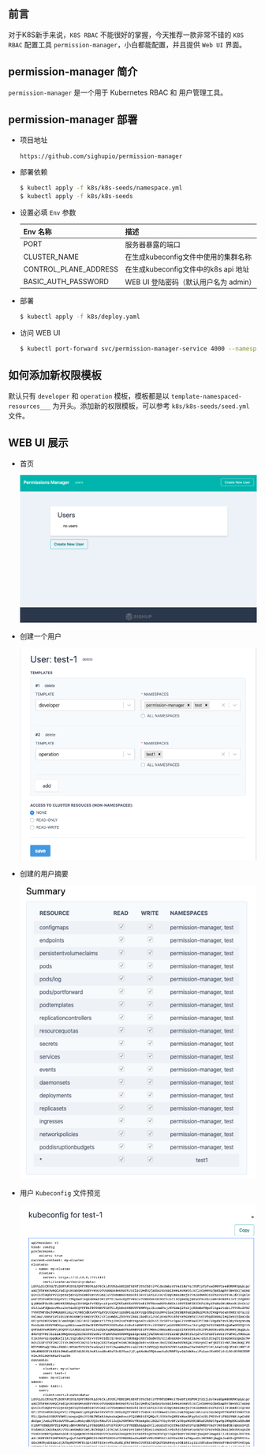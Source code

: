 ## 前言

对于K8S新手来说，`K8S RBAC` 不能很好的掌握，今天推荐一款非常不错的 `K8S RBAC` 配置工具 `permission-manager`，小白都能配置，并且提供 `Web UI` 界面。

## permission-manager 简介

`permission-manager` 是一个用于 Kubernetes RBAC 和 用户管理工具。

## permission-manager 部署

- 项目地址

    `https://github.com/sighupio/permission-manager`

- 部署依赖

    ```bash
    $ kubectl apply -f k8s/k8s-seeds/namespace.yml
    $ kubectl apply -f k8s/k8s-seeds
    ```

- 设置必填 `Env` 参数

    Env 名称 | 描述
    ---|---
    PORT | 服务器暴露的端口
    CLUSTER_NAME | 在生成kubeconfig文件中使用的集群名称
    CONTROL_PLANE_ADDRESS | 在生成kubeconfig文件中的k8s api 地址
    BASIC_AUTH_PASSWORD | WEB UI 登陆密码（默认用户名为 admin）

- 部署

    ```bash
    $ kubectl apply -f k8s/deploy.yaml
    ```

- 访问 WEB UI

    ```bash
    $ kubectl port-forward svc/permission-manager-service 4000 --namespace permission-manager
    ```

## 如何添加新权限模板

默认只有 `developer` 和 `operation` 模板，模板都是以 `template-namespaced-resources___` 为开头。添加新的权限模板，可以参考 `k8s/k8s-seeds/seed.yml` 文件。

## WEB UI 展示

- 首页

    ![](/img/first-page.png)

- 创建一个用户

    ![](/img/permission-manager-2.png)

- 创建的用户摘要

    ![](/img/permission-manager-3.png)

- 用户 `Kubeconfig` 文件预览

    ![](/img/permission-manager-4.png)